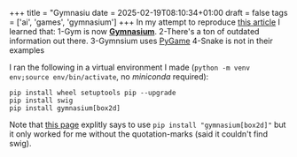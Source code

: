 +++
title = "Gymnasiu
date = 2025-02-19T08:10:34+01:00
draft = false
tags = ['ai', 'games', 'gymnasium']
+++
In my attempt to reproduce [this article](https://medium.com/towards-data-science/how-to-train-an-ai-to-play-any-game-f1489f3bc5c) I learned that:
1-Gym is now [**Gymnasium**](https://gymnasium.farama.org/).
2-There's a ton of outdated information out there.
3-Gymnsium uses [PyGame](https://www.pygame.org/news)
4-Snake is not in their examples

I ran the following in a virtual environment I made (`python -m venv env;source env/bin/activate`, no *miniconda* required):

```
pip install wheel setuptools pip --upgrade
pip install swig
pip install gymnasium[box2d]
```

Note that [this page](https://gymnasium.farama.org/introduction/basic_usage/) explitly says to use
`pip install "gymnasium[box2d]"` but it only worked for me without the quotation-marks (said it couldn't find swig).
